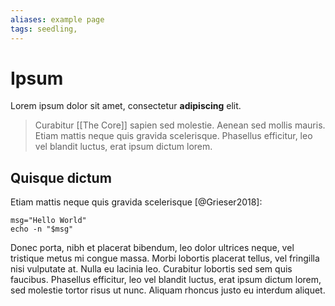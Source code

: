 ```yaml
---
aliases: example page
tags: seedling, 
---
```


# Ipsum

Lorem ipsum dolor sit amet, consectetur __adipiscing__ elit. 

> Curabitur [[The Core]] sapien sed molestie. Aenean sed mollis mauris. Etiam mattis neque quis gravida scelerisque. Phasellus efficitur, leo vel blandit luctus, erat ipsum dictum lorem.

## Quisque dictum

Etiam mattis neque quis gravida scelerisque [@Grieser2018]:

```shell
msg="Hello World"
echo -n "$msg"
```

Donec porta, nibh et placerat bibendum, leo dolor ultrices neque, vel tristique metus mi congue massa. Morbi lobortis placerat tellus, vel fringilla nisi vulputate at. Nulla eu lacinia leo. Curabitur lobortis sed sem quis faucibus. Phasellus efficitur, leo vel blandit luctus, erat ipsum dictum lorem, sed molestie tortor risus ut nunc. Aliquam rhoncus justo eu interdum aliquet.